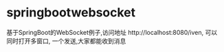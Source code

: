 # springbootwebsocket
基于SpringBoot的WebSocket例子,访问地址 http://localhost:8080/iven,  可以同时打开多窗口, 一个发送,大家都能收到消息
